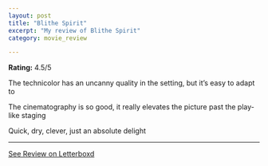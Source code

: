 ```yaml
---
layout: post
title: "Blithe Spirit"
excerpt: "My review of Blithe Spirit"
category: movie_review

---
```


**Rating:** 4.5/5

The technicolor has an uncanny quality in the setting, but it’s easy to adapt to

The cinematography is so good, it really elevates the picture past the play-like staging

Quick, dry, clever, just an absolute delight

<hr>

[See Review on Letterboxd](https://boxd.it/3TPUFP)
